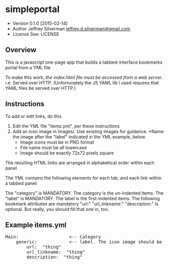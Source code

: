 simpleportal
============

*   Version 0.1.0 [2015-02-14]
*   Author  Jeffrey Silverman <jeffrey.d.silverman@gmail.com>
*   License See: LICENSE

Overview
--------

This is a javascript one-page app that builds a tabbed-interface bookmarks portal from a YML file

To make this work, *the index.html file must be accessed from a web server*. i.e. Served over HTTP. (Unfortunately the JS YAML lib I
used requires that YAML files be served over HTTP.)

Instructions
------------

To add or edit links, do this
1.  Edit the YML file "items.yml", per these instructions
2.  Add an icon image in images/. Use existing images for guidance. *Name the image after the "label" indicated in the
    YML example, below.
    *   Image icons must be in PNG format
    *   File name must be all lowercase
    *   Image should be exactly 72x72 pixels square

The resulting HTML links are arranged in alphabetical order within each panel

The YML contains the following elements for each tab, and each link within a tabbed panel:

The "category" is MANDATORY. The category is the un-indented items.
The "label" is MANDATORY. The label is the first-indented items.
The following bookmark attributes are mandatory
   "url:"
   "url_linkname:"
"description:" is optional. But really, you should fill that one in, too.

Example items.yml
-----------------

<pre>
Main:				    <-- Category
    generic:			<-- label. The icon image should be named after this label. In this example, that would be "generic.png" 
        url:  "thing"
        url_linkname:  "thing"
        description:  "thing"
</pre>
